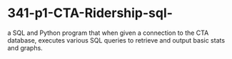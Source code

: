 # 341-p1-CTA-Ridership-sql-
a SQL and Python program that when given a connection to the CTA database, executes various SQL queries to retrieve and output basic stats and graphs.
